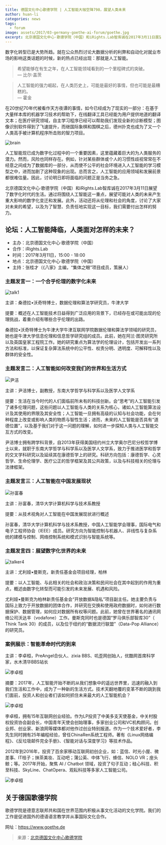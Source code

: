 ```yaml
---
title: 德国文化中心歌德学院 | 人工智能大咖空降798，展望人类未来
author: huan-li
categories: news
tags:
  - forum
image: assets/2017/03-germany-goethe-ai-forum/goethe.jpg
excerpt: 北京德国文化中心·歌德学院（中国）和iRights.Lab智库诚在2017年3月11日展望了数字化时代的生活。通过将围绕人工智能这一重点，展望可能对人类的未来产生重大影响的数字化变迁和发展。
---
```


数字化转型已是大势所趋。就在公众热烈讨论大数据分析的利弊和自动化对就业市场的影响这类话题的时候，新的热点已经出现：那就是人工智能。

> 希望能够在有生之年，在人工智能领域看到的一个里程碑式的突破。  
> &mdash; 比尔·盖茨

<!-- disable markdownlint MD028 -->

> 人工智能的强力崛起，在人类历史上，可能是最好的事情，但也可能是最糟糕的。  
> &mdash; 霍金

在20世纪70年代被看作天方夜谭的事情，如今已经成为了现实的一部分：在基于大量样本库的机器学习技术的帮助下，在线翻译工具已经能为用户提供地道的翻译文本；在医疗研究领域，自主学习程序已经可以帮助我们发现全新的诊断模型；图像识别软件得到了飞速提升，而继国际象棋和围棋之后，德州扑克也成为了又一个人类高手被计算机程序所击败的智力项目。

![brain](/assets/2017/03-germany-goethe-ai-forum/brain.jpg)

人工智能现已成为数字化过程中的一个重要因素，这里蕴藏着巨大的为人类服务的潜力。然而，风险也同样存在。例如，针对某些群体或个人的习惯性歧视常常在不经意之间成为了数据库的一部分，从而使不公平的社会环境进入人工智能的学习模型之中，进而加剧了这种现象的出现。总而言之，人工智能的应用领域和发展前景都很难估量。因此，讨论明日即将面临的问题正是当务之急。

北京德国文化中心·歌德学院（中国）和iRights.Lab智库诚在2017年3月11日展望了数字化时代的生活。通过将围绕人工智能这一重点，展望可能对人类的未来产生重大影响的数字化变迁和发展。此外，活动还将从伦理和社会的角度，讨论了大家对未来的希望，以及为了智慧、负责任地实现这一目标，我们需要付出怎样的努力。

## 论坛：人工智能降临，人类面对怎样的未来？

- 主办：北京德国文化中心·歌德学院（中国）
- 合作：iRights.Lab
- 时间：2017年3月11日，15:00 - 18:00
- 地点：北京德国文化中心·歌德学院（中国）
- 主持：张桂才（《八家》主编，“集体之眼”项目成员，策展人）

### 主题发言一：一个合乎伦理的数字化未来

![talk1](/assets/2017/03-germany-goethe-ai-forum/talker1.jpg)

主讲：桑德拉•沃奇特博士，数据伦理和算法学研究员，牛津大学

提要：概述在人工智能技术日益得到广泛应用的背景下，已经存在或可能出现的伦理挑战，着重介绍有哪些合乎伦理的出路。

桑德拉•沃奇特博士为牛津大学牛津互联网学院数据伦理和算法学领域的研究员，她也是牛津大学信息伦理和信息哲学研究组的成员。此前，她在阿兰·图灵研究所以及英国皇家工程院工作。她的研究重点为算法学的伦理设计，包括开发出一系列方法和标准，以保证复杂算法系统中的公平性、权责分明、透明度、可解释性以及群体的安全性。

### 主题发言二：人工智能如何改变我们的世界和生活方式

![尹洁](/assets/2017/03-germany-goethe-ai-forum/yinjie.jpg)

主讲：尹洁博士，副教授，东南大学哲学与科学系以及医学人文学系

提要：生活在当今时代的人们面临前所未有的科技创新。会“思考”的人工智能引发了诸多伦理问题，这些问题以人工智能与人类的关系为核心，诸如人工智能算法设计及其使用的界限及其安全性；人工智能一旦拥有高级的认知与社会功能，会在何种程度上改变或影响人类的物质与智性生活；进而，未来的人工智能是否具有“道德位置”，以及基于我们对于这一问题的理解，如何进一步探知人类与人工智能交互方式的改变。

尹洁博士拥有跨学科背景，自2013年获得美国纽约州立大学奥尔巴尼分校哲学博士以来，就职于东南大学哲学与科学系以及医学人文学系，致力于推进医学和哲学的交叉学科研究以及延续其在康德哲学上的研究。科研方向包括：康德哲学、心灵哲学、生命伦理学、医疗公正的哲学框架及其公共政策，以及与科技相关的伦理与法律框架。

### 主题发言三：人工智能在中国发展现状

![孙富春](/assets/2017/03-germany-goethe-ai-forum/sunfuchun.jpg)

主讲：孙富春，清华大学计算机科学与技术系教授

提要：从技术视角对人工智能在中国发展现状进行概述

孙富春，清华大学计算机科学与技术系教授，中国人工智能学会理事，国际电气和电子工程师协会（IEEE）成员。研究方向为智能控制与机器人、非线性与复杂系统的建模与控制、网络控制系统和模式识别与智能系统等。

### 主题发言四：展望数字化世界的未来

![talker4](/assets/2017/03-germany-goethe-ai-forum/talker4.jpg)

主讲：尤利娅•曼斯克，新责任基金会项目经理，柏林

提要：以人工智能、与此相关的社会和政治决策和民间社会在其中起到的作用为重点，概述由数字化转型而可能引发的未来发展、机遇和风险。

尤利娅•曼斯克为柏林新责任基金会“开放数据&隐私”项目副主任。她主要负责与国际上致力于开放数据的团体合作，并研究在交换和使用政府数据时，如何进行数据保护、数据管理，如何应对数据所有权等问题。此前，她曾在世界著名的通讯网络公司沃达丰（vodafone）工作。曼斯克同时也是德国“罗马俱乐部智库30”（ Think Tank 30）的成员，以及位于纽约的“数据流行联盟”（Data-Pop Alliance）的研究员。

### 案例展示：智能革命时代的到来

主讲：李卓桓，PreAngel合伙人、zixia BBS、叽歪网创始人，优酷网首席科学家，水木清华BBS站长

![李卓桓](/assets/2017/03-germany-goethe-ai-forum/lizhuohuan.jpg)

摘要：2017年，人工智能开始不断的从我们想象中的遥远世界里，迅速的融入到我们生活和工作中，成为了一种新的生活方式。技术天翻地覆的变革不断的跳到我们面前，投资人和创业者们该如何抓住未来最大的人工智能机会？

![李卓桓](/assets/2017/03-germany-goethe-ai-forum/lizhuohuan-stage.jpg)

李卓桓，拥有15年互联网创业经验。作为LP投资了中美多支天使基金，中关村股权投资协会副会长，中国青年天使会创始理事，多家创业公司和VC机构顾问。创业邦、创业家、新浪网等媒体都对他作过创业特别报道。作为一个技术爱好者，李先生同时拥有25年编程经验，曾任ChinaRen系统工程师。著有《Linux网络编程》、《反垃圾邮件完全手册》、《智能对话与深度学习》等技术作品。

2012年到2016年，投资了百余家移动互联网初创企业，如：蓝信、时光小屋、微差事、IT桔子；抹茶美妆、互动吧；蒲公英、中体飞行、蜂信、NOLO VR；座头鲸；等。2017年开始，聚焦 AI / Chatbot 领域，投资了句子互动；硅心科技、积至科技、SkyLine、ChatOpera、观耘科技等多家人工智能公司。

![李卓桓](/assets/2017/03-germany-goethe-ai-forum/lizhuohuan-room.jpg)

## 关于德国歌德学院

歌德学院是德意志联邦共和国在世界范围内积极从事文化活动的文化学院。我们的工作是促进国外的德语语言教学并从事国际文化合作。

网址：<https://www.goethe.de>

> 来源：[北京德国文化中心歌德学院](https://mp.weixin.qq.com/s/OdBXFPkvHWPRr2dyCCPHeg?)
